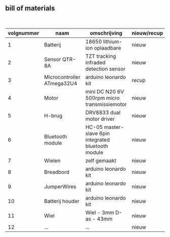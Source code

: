 ## bill of materials
<br />

|volgnummer|naam|omschrijving|nieuw/recup|kostprijs/stuk|aantal|subtotaal|
|----------|----|------------|-----------|---------|------|---------|
|         1| Batterij | 18650 lithium-ion oplaadbare  | nieuw |    3,39       |   2x   |    6,78     |
|         2| Sensor QTR-8A  | TZT tracking infraded detection sensor |  nieuw  |    1,24          |  1x    |    1,24     |
|         3| Microcontroller ATmega32U4  | arduino leonardo kit       |  recup  |        5,53      |   1x   |    5,53     |
|         4| Motor   | mini DC N20 6V 500rpm micro transmissiemotor     |  nieuw  |    6,54        |   2x   |   13,08        |
|         5| H-brug   | DRV8833 dual motor driver            |  nieuw  |     3,265         |  3x    |    9,795     |
|         6| Bluetooth module   | HC-05 master-slave 6pin integrated bluetooth module           |  nieuw  |   4,73           |  1x    |    4,73     |
|         7| Wielen | zelf gemaakt   | nieuw |    /       |   2x   |    /     |
|         8| Breadbord | arduino leonardo kit   | nieuw |    /       |   1x   |    /     |
|         9| JumperWires | arduino leonardo kit   | nieuw |    /       |   16x   |    /     |
|        10| Batterij houder | arduino leonardo kit   | nieuw |    /       |   1x   |    /     |
|        11| Wiel | Wiel - 3mm D-as - 43mm   | nieuw |    1,85       |   2x   |     3,7    |
|        12| ... | ...   | nieuw |    /       |   ..x   |    /     |
